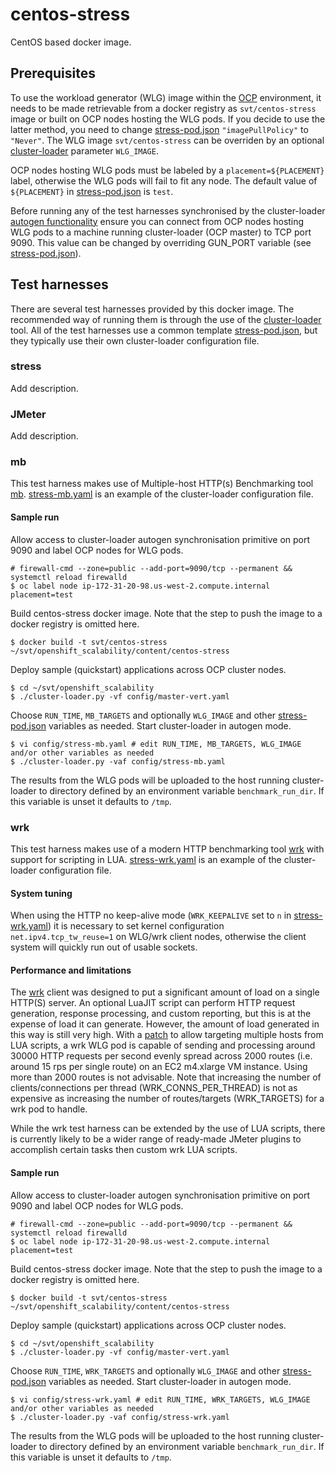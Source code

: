 # centos-stress
CentOS based docker image.

## Prerequisites

To use the workload generator (WLG) image within the [OCP](https://www.openshift.com/container-platform/) environment, it needs to be
made retrievable from a docker registry as `svt/centos-stress` image or built on
OCP nodes hosting the WLG pods.  If you decide to use the latter method, you
need to change
[stress-pod.json](https://github.com/openshift/svt/tree/master/openshift_scalability/content/quickstarts/stress) `"imagePullPolicy"` to `"Never"`.  The WLG image `svt/centos-stress`
can be overriden by an optional
[cluster-loader](https://github.com/openshift/svt/blob/master/openshift_scalability/cluster-loader.py) parameter `WLG_IMAGE`.

OCP nodes hosting WLG pods must be labeled by a `placement=${PLACEMENT}`
label, otherwise the WLG pods will fail to fit any node.  The default value of
`${PLACEMENT}` in [stress-pod.json](https://github.com/openshift/svt/blob/master/openshift_scalability/content/quickstarts/stress/stress-pod.json)
is `test`.

Before running any of the test harnesses synchronised by the cluster-loader [autogen functionality](https://github.com/openshift/svt/blob/master/openshift_scalability/README.md) ensure you can connect from OCP nodes hosting WLG pods to a machine running cluster-loader (OCP master) to TCP port 9090.  This value can be changed by overriding GUN_PORT variable (see
[stress-pod.json](https://github.com/openshift/svt/blob/master/openshift_scalability/content/quickstarts/stress/stress-pod.json)).

## Test harnesses

There are several test harnesses provided by this docker image.  The recommended
way of running them is through the use of the [cluster-loader](https://github.com/openshift/svt/blob/master/openshift_scalability/cluster-loader.py) tool.  All of the test harnesses use a common template
[stress-pod.json](https://github.com/openshift/svt/blob/master/openshift_scalability/content/quickstarts/stress/stress-pod.json), but they typically use their own cluster-loader configuration file.

### stress

Add description.

### JMeter

Add description.

### mb

This test harness makes use of Multiple-host HTTP(s) Benchmarking tool [mb](https://github.com/jmencak/mb).  [stress-mb.yaml](https://github.com/openshift/svt/blob/master/openshift_scalability/config/stress-mb.yaml) is an example of the cluster-loader configuration file.

#### Sample run

Allow access to cluster-loader autogen synchronisation primitive on port 9090
and label OCP nodes for WLG pods.

```
# firewall-cmd --zone=public --add-port=9090/tcp --permanent && systemctl reload firewalld
$ oc label node ip-172-31-20-98.us-west-2.compute.internal placement=test
```

Build centos-stress docker image.  Note that the step to push the image to a
docker registry is omitted here.

```
$ docker build -t svt/centos-stress ~/svt/openshift_scalability/content/centos-stress
```

Deploy sample (quickstart) applications across OCP cluster nodes.
```
$ cd ~/svt/openshift_scalability
$ ./cluster-loader.py -vf config/master-vert.yaml
```

Choose `RUN_TIME`, `MB_TARGETS` and optionally `WLG_IMAGE` and other
[stress-pod.json](https://github.com/openshift/svt/blob/master/openshift_scalability/content/quickstarts/stress/stress-pod.json) variables as needed.  Start cluster-loader in autogen mode.

```
$ vi config/stress-mb.yaml # edit RUN_TIME, MB_TARGETS, WLG_IMAGE and/or other variables as needed
$ ./cluster-loader.py -vaf config/stress-mb.yaml
```

The results from the WLG pods will be uploaded to the host running cluster-loader to directory defined by an environment variable `benchmark_run_dir`.  If this variable is unset it defaults to `/tmp`.


### wrk

This test harness makes use of a modern HTTP benchmarking tool [wrk](https://github.com/wg/wrk) with support for scripting in LUA. [stress-wrk.yaml](https://github.com/openshift/svt/blob/master/openshift_scalability/config/stress-wrk.yaml) is an example of the cluster-loader configuration file.

#### System tuning

When using the HTTP no keep-alive mode (`WRK_KEEPALIVE` set to `n` in [stress-wrk.yaml](https://github.com/openshift/svt/blob/master/openshift_scalability/config/stress-wrk.yaml)) it is necessary to set kernel configuration
`net.ipv4.tcp_tw_reuse=1` on WLG/wrk client nodes, otherwise the client system
will quickly run out of usable sockets.

#### Performance and limitations

The [wrk](https://github.com/wg/wrk) client was designed to put a significant
amount of load on a single HTTP(S) server.  An optional LuaJIT script can
perform HTTP request generation, response processing, and custom reporting, but
this is at the expense of load it can generate.  However, the amount of load
generated in this way is still very high.  With a
[patch](https://github.com/openshift/svt/blob/master/utils/wrk/patches/wrk-4.0.2.diff)
to allow targeting multiple
hosts from LUA scripts, a wrk WLG pod is capable of sending and processing around 30000 HTTP requests per second evenly spread across 2000 routes (i.e. around 15 rps per single route) on an EC2 m4.xlarge VM instance.  Using more than 2000 routes is not advisable.  Note
that increasing the number of clients/connections per thread (WRK_CONNS_PER_THREAD)
is not as expensive as increasing the number of routes/targets (WRK_TARGETS)
for a wrk pod to handle.

While the wrk test harness can be extended by the use of LUA scripts, there
is currently likely to be a wider range of ready-made JMeter plugins to
accomplish certain tasks then custom wrk LUA scripts.

#### Sample run

Allow access to cluster-loader autogen synchronisation primitive on port 9090
and label OCP nodes for WLG pods.

```
# firewall-cmd --zone=public --add-port=9090/tcp --permanent && systemctl reload firewalld
$ oc label node ip-172-31-20-98.us-west-2.compute.internal placement=test
```

Build centos-stress docker image.  Note that the step to push the image to a
docker registry is omitted here.

```
$ docker build -t svt/centos-stress ~/svt/openshift_scalability/content/centos-stress
```

Deploy sample (quickstart) applications across OCP cluster nodes.
```
$ cd ~/svt/openshift_scalability
$ ./cluster-loader.py -vf config/master-vert.yaml
```

Choose `RUN_TIME`, `WRK_TARGETS` and optionally `WLG_IMAGE` and other
[stress-pod.json](https://github.com/openshift/svt/blob/master/openshift_scalability/content/quickstarts/stress/stress-pod.json) variables as needed.  Start cluster-loader in autogen mode.

```
$ vi config/stress-wrk.yaml # edit RUN_TIME, WRK_TARGETS, WLG_IMAGE and/or other variables as needed
$ ./cluster-loader.py -vaf config/stress-wrk.yaml
```

The results from the WLG pods will be uploaded to the host running cluster-loader to directory defined by an environment variable `benchmark_run_dir`.  If this variable is unset it defaults to `/tmp`.
